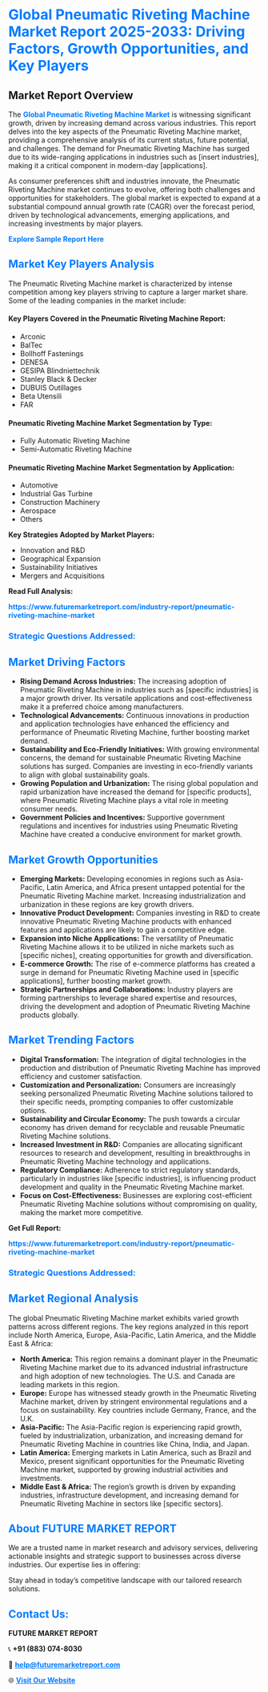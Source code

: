 <h1 style="color: #007BFF;">Global Pneumatic Riveting Machine Market Report 2025-2033: Driving Factors, Growth Opportunities, and Key Players</h1>

<section id="overview">
<h2>Market Report Overview</h2>
<p>The <a href="https://www.futuremarketreport.com/industry-report/pneumatic-riveting-machine-market" style="color: #007BFF; text-decoration: none;"><strong>Global Pneumatic Riveting Machine Market</strong></a> is witnessing significant growth, driven by increasing demand across various industries. This report delves into the key aspects of the Pneumatic Riveting Machine market, providing a comprehensive analysis of its current status, future potential, and challenges. The demand for Pneumatic Riveting Machine has surged due to its wide-ranging applications in industries such as [insert industries], making it a critical component in modern-day [applications].</p>
<p>As consumer preferences shift and industries innovate, the Pneumatic Riveting Machine market continues to evolve, offering both challenges and opportunities for stakeholders. The global market is expected to expand at a substantial compound annual growth rate (CAGR) over the forecast period, driven by technological advancements, emerging applications, and increasing investments by major players.</p>
</section>

<section id="overview">
<p><a href="https://www.futuremarketreport.com/request-sample/reportId=50530" style="color: #007BFF; text-decoration: none;"><strong>Explore Sample Report Here</strong></a></p>
</section>

<section id="key-players">
<h2 style="color: #007BFF;">Market Key Players Analysis</h2>
<p>The Pneumatic Riveting Machine market is characterized by intense competition among key players striving to capture a larger market share. Some of the leading companies in the market include:</p>
<h4>Key Players Covered in the Pneumatic Riveting Machine Report:</h4>
<ul><li>Arconic</li><li>BalTec</li><li>Bollhoff Fastenings</li><li>DENESA</li><li>GESIPA Blindniettechnik</li><li>Stanley Black &amp; Decker</li><li>DUBUIS Outillages</li><li>Beta Utensili</li><li>FAR</li></ul>
<h4>Pneumatic Riveting Machine Market Segmentation by Type:</h4>
<ul><li>Fully Automatic Riveting Machine</li><li>Semi-Automatic Riveting Machine</li></ul>

<h4>Pneumatic Riveting Machine Market Segmentation by Application:</h4>
<ul><li>Automotive</li><li>Industrial Gas Turbine</li><li>Construction Machinery</li><li>Aerospace</li><li>Others</li></ul>
<p><strong>Key Strategies Adopted by Market Players:</strong></p>
<ul>
<li>Innovation and R&D</li>
<li>Geographical Expansion</li>
<li>Sustainability Initiatives</li>
<li>Mergers and Acquisitions</li>
</ul>
</section>

<section>
<p><strong>Read Full Analysis: </strong></p><a href="https://www.futuremarketreport.com/industry-report/pneumatic-riveting-machine-market" style="color: #007BFF; text-decoration: none;"><strong>https://www.futuremarketreport.com/industry-report/pneumatic-riveting-machine-market</strong></a>
<h3 style="color: #007BFF;">Strategic Questions Addressed:</h3>
</section>

<section id="driving-factors">
<h2 style="color: #007BFF;">Market Driving Factors</h2>
<ul>
<li><strong>Rising Demand Across Industries:</strong> The increasing adoption of Pneumatic Riveting Machine in industries such as [specific industries] is a major growth driver. Its versatile applications and cost-effectiveness make it a preferred choice among manufacturers.</li>
<li><strong>Technological Advancements:</strong> Continuous innovations in production and application technologies have enhanced the efficiency and performance of Pneumatic Riveting Machine, further boosting market demand.</li>
<li><strong>Sustainability and Eco-Friendly Initiatives:</strong> With growing environmental concerns, the demand for sustainable Pneumatic Riveting Machine solutions has surged. Companies are investing in eco-friendly variants to align with global sustainability goals.</li>
<li><strong>Growing Population and Urbanization:</strong> The rising global population and rapid urbanization have increased the demand for [specific products], where Pneumatic Riveting Machine plays a vital role in meeting consumer needs.</li>
<li><strong>Government Policies and Incentives:</strong> Supportive government regulations and incentives for industries using Pneumatic Riveting Machine have created a conducive environment for market growth.</li>
</ul>
</section>

<section id="growth-opportunities">
<h2 style="color: #007BFF;">Market Growth Opportunities</h2>
<ul>
<li><strong>Emerging Markets:</strong> Developing economies in regions such as Asia-Pacific, Latin America, and Africa present untapped potential for the Pneumatic Riveting Machine market. Increasing industrialization and urbanization in these regions are key growth drivers.</li>
<li><strong>Innovative Product Development:</strong> Companies investing in R&D to create innovative Pneumatic Riveting Machine products with enhanced features and applications are likely to gain a competitive edge.</li>
<li><strong>Expansion into Niche Applications:</strong> The versatility of Pneumatic Riveting Machine allows it to be utilized in niche markets such as [specific niches], creating opportunities for growth and diversification.</li>
<li><strong>E-commerce Growth:</strong> The rise of e-commerce platforms has created a surge in demand for Pneumatic Riveting Machine used in [specific applications], further boosting market growth.</li>
<li><strong>Strategic Partnerships and Collaborations:</strong> Industry players are forming partnerships to leverage shared expertise and resources, driving the development and adoption of Pneumatic Riveting Machine products globally.</li>
</ul>
</section>

<section id="trending-factors">
<h2 style="color: #007BFF;">Market Trending Factors</h2>
<ul>
<li><strong>Digital Transformation:</strong> The integration of digital technologies in the production and distribution of Pneumatic Riveting Machine has improved efficiency and customer satisfaction.</li>
<li><strong>Customization and Personalization:</strong> Consumers are increasingly seeking personalized Pneumatic Riveting Machine solutions tailored to their specific needs, prompting companies to offer customizable options.</li>
<li><strong>Sustainability and Circular Economy:</strong> The push towards a circular economy has driven demand for recyclable and reusable Pneumatic Riveting Machine solutions.</li>
<li><strong>Increased Investment in R&D:</strong> Companies are allocating significant resources to research and development, resulting in breakthroughs in Pneumatic Riveting Machine technology and applications.</li>
<li><strong>Regulatory Compliance:</strong> Adherence to strict regulatory standards, particularly in industries like [specific industries], is influencing product development and quality in the Pneumatic Riveting Machine market.</li>
<li><strong>Focus on Cost-Effectiveness:</strong> Businesses are exploring cost-efficient Pneumatic Riveting Machine solutions without compromising on quality, making the market more competitive.</li>
</ul>
</section>

<section>
<p><strong>Get Full Report: </strong></p><a href="https://www.futuremarketreport.com/industry-report/pneumatic-riveting-machine-market" style="color: #007BFF; text-decoration: none;"><strong>https://www.futuremarketreport.com/industry-report/pneumatic-riveting-machine-market</strong></a>
<h3 style="color: #007BFF;">Strategic Questions Addressed:</h3>
</section>


<section id="regional-analysis">
<h2 style="color: #007BFF;">Market Regional Analysis</h2>
<p>The global Pneumatic Riveting Machine market exhibits varied growth patterns across different regions. The key regions analyzed in this report include North America, Europe, Asia-Pacific, Latin America, and the Middle East & Africa:</p>
<ul>
<li><strong>North America:</strong> This region remains a dominant player in the Pneumatic Riveting Machine market due to its advanced industrial infrastructure and high adoption of new technologies. The U.S. and Canada are leading markets in this region.</li>
<li><strong>Europe:</strong> Europe has witnessed steady growth in the Pneumatic Riveting Machine market, driven by stringent environmental regulations and a focus on sustainability. Key countries include Germany, France, and the U.K.</li>
<li><strong>Asia-Pacific:</strong> The Asia-Pacific region is experiencing rapid growth, fueled by industrialization, urbanization, and increasing demand for Pneumatic Riveting Machine in countries like China, India, and Japan.</li>
<li><strong>Latin America:</strong> Emerging markets in Latin America, such as Brazil and Mexico, present significant opportunities for the Pneumatic Riveting Machine market, supported by growing industrial activities and investments.</li>
<li><strong>Middle East & Africa:</strong> The region’s growth is driven by expanding industries, infrastructure development, and increasing demand for Pneumatic Riveting Machine in sectors like [specific sectors].</li>
</ul>
</section>

<footer>
<h2 style="color: #007BFF;">About FUTURE MARKET REPORT</h2>
<p>We are a trusted name in market research and advisory services, delivering actionable insights and strategic support to businesses across diverse industries. Our expertise lies in offering:</p>

<p>Stay ahead in today’s competitive landscape with our tailored research solutions.</p>

<h2 style="color: #007BFF;">Contact Us:</h2>
<p><strong>FUTURE MARKET REPORT</strong></p>
<p>📞 <strong>+91 (883) 074-8030</strong></p>
<p>📧 <strong><a href="mailto:help@futuremarketreport.com" style="color: #007BFF;">help@futuremarketreport.com</a></strong></p>
<p>🌐 <strong><a href="https://www.futuremarketreport.com/" style="color: #007BFF;">Visit Our Website</a></strong></p>
</footer>